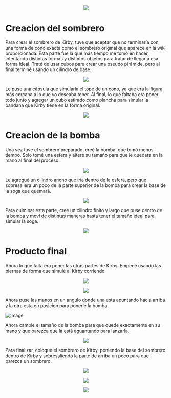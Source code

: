 <p align=" center">
  <img src="https://github.com/user-attachments/assets/d5b69134-b952-414e-b6a6-548116f6959c"/>
</p>


# Creacion del sombrero

Para crear el sombrero de Kirby, tuve que aceptar que no terminaría con una forma de cono exacta como el sombrero original que aparece en la wiki proporcionada. Esta parte fue la que más tiempo me tomó en hacer, intentando distintas formas y distintos objetos para tratar de llegar a esa forma ideal. Traté de usar cubos para crear una pseudo pirámide, pero al final terminé usando un cilindro de base. 

<p align=" center">
  <img src="https://github.com/user-attachments/assets/f41e6a74-b74e-40b4-b28a-4d35c6b55080"/>
</p>


Le puse una cápsula que simularía el tope de un cono, ya que era la figura más cercana a lo que yo deseaba tener. Al final, lo que faltaba era poner todo junto y agregar un cubo estirado como plancha para simular la bandana que Kirby tiene en la forma original.

<p align=" center">
  <img src="https://github.com/user-attachments/assets/7c44655f-1ec5-45ec-9287-8a4686e5949b"/>
</p>


# Creacion de la bomba

Una vez tuve el sombrero preparado, creé la bomba, que tomó menos tiempo. Solo tomé una esfera y alteré su tamaño para que le quedara en la mano al final del proceso.

<p align=" center">
  <img src="https://github.com/user-attachments/assets/fccb8405-2dfa-4847-aa05-186983084f7ehttps://github.com/user-attachments/assets/fccb8405-2dfa-4847-aa05-186983084f7e"/>
</p>



Le agregué un cilindro ancho que iría dentro de la esfera, pero que sobresaliera un poco de la parte superior de la bomba para crear la base de la soga que quemará.

<p align=" center">
  <img src="https://github.com/user-attachments/assets/ed8f37e2-0173-4d5b-bcbe-02b2b26649e1"/>
</p>


Para culminar esta parte, creé un cilindro finito y largo que puse dentro de la bomba y moví de distintas maneras hasta tener el tamaño ideal para simular la soga.

<p align=" center">
  <img src="https://github.com/user-attachments/assets/349496fd-7d5a-4d2d-b82a-77f0fa70ac2c"/>
</p>


# Producto final

Ahora lo que falta era poner las otras partes de Kirby. Empecé usando las piernas de forma que simulé al Kirby corriendo.

<p align=" center">
  <img src="https://github.com/user-attachments/assets/af62599e-b53d-4eaf-86e0-0caaab57bda8"/>
</p>
<p align=" center">
  <img src="https://github.com/user-attachments/assets/ddc0b7ba-e79d-49cf-a50c-c498b0918f92"/>
</p>

Ahora puse las manos en un angulo donde una esta apuntando hacia arriba y la otra esta en posicion para ponerle la bomba.

![image](https://github.com/user-attachments/assets/767c0f76-c580-457f-b0ee-72e530c2484f)

Ahora cambie el tamaño de la bomba para que quede exactamente en su mano y que parezca que la está aguantando para lanzarla.

<p align=" center">
  <img src="https://github.com/user-attachments/assets/313be7a1-cda2-459e-b5c6-19e4bd448293"/>
</p>

Para finalizar, coloque el sombrero de Kirby, poniendo la base del sombrero dentro de Kirby y sobresaliendo la parte de arriba un poco para que parezca un sombrero.

<p align=" center">
  <img src="https://github.com/user-attachments/assets/1bff5243-614f-4301-8ac5-d9e8d89c3fc5"/>
</p>
<p align=" center">
  <img src="https://github.com/user-attachments/assets/2a5d5644-7496-4859-843b-3ff05ce61f0d"/>
</p>
<p align=" center">
  <img src="https://github.com/user-attachments/assets/ccc1642e-8c10-4f36-a538-58e87eba919f"/>
</p>




